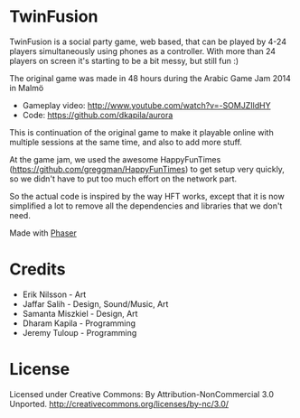TwinFusion
========

TwinFusion is a social party game, web based, that can be played by 4-24 players simultaneously using phones as a controller. With more than 24 players on screen it's starting to be a bit messy, but still fun :)

The original game was made in 48 hours during the Arabic Game Jam 2014 in Malmö
* Gameplay video: http://www.youtube.com/watch?v=-SOMJZIldHY
* Code: https://github.com/dkapila/aurora

This is continuation of the original game to make it playable online with multiple sessions at the same time, and also to add more stuff.

At the game jam, we used the awesome HappyFunTimes (https://github.com/greggman/HappyFunTimes) to get setup very quickly, so we didn't have to put too much effort on the network part.

So the actual code is inspired by the way HFT works, except that it is now simplified a lot to remove all the dependencies and libraries that we don't need.

Made with [Phaser](http://phaser.io/)

# Credits

* Erik Nilsson - Art
* Jaffar Salih - Design, Sound/Music, Art
* Samanta Miszkiel - Design, Art
* Dharam Kapila - Programming
* Jeremy Tuloup - Programming


# License

Licensed under Creative Commons: By Attribution-NonCommercial 3.0 Unported.
http://creativecommons.org/licenses/by-nc/3.0/

